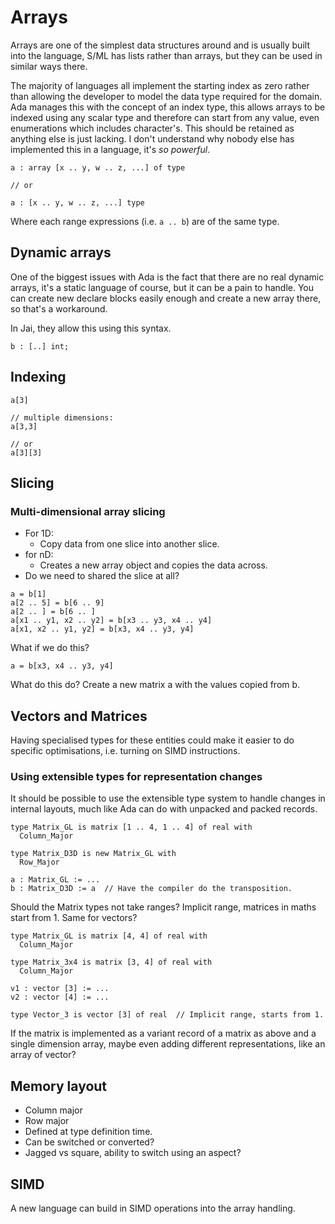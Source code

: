 # Arrays

Arrays are one of the simplest data structures around and is usually built into the language, S/ML has lists rather than arrays, but they can be used in similar ways there.

The majority of languages all implement the starting index as zero rather than allowing the developer to model the data type required for the domain. Ada manages this with the concept of an index type, this allows arrays to be indexed using any scalar type and therefore can start from any value, even enumerations which includes character's. This should be retained as anything else is just lacking. I don't understand why nobody else has implemented this in a language, it's *so powerful*.

```orenda
a : array [x .. y, w .. z, ...] of type

// or

a : [x .. y, w .. z, ...] type
```

Where each range expressions (i.e. ```a .. b```) are of the same type.

## Dynamic arrays

One of the biggest issues with Ada is the fact that there are no real dynamic arrays, it's a static language of course, but it can be a pain to handle. You can create new declare blocks easily enough and create a new array there, so that's a workaround.

In Jai, they allow this using this syntax.

```jai
b : [..] int;
```

## Indexing

```orenda
a[3]

// multiple dimensions:
a[3,3]

// or
a[3][3]
```

## Slicing

### Multi-dimensional array slicing

* For 1D:
  * Copy data from one slice into another slice.
* for nD:
  * Creates a new array object and copies the data across.
* Do we need to shared the slice at all?

```orenda
a = b[1]
a[2 .. 5] = b[6 .. 9]
a[2 .. ] = b[6 .. ]
a[x1 .. y1, x2 .. y2] = b[x3 .. y3, x4 .. y4]
a[x1, x2 .. y1, y2] = b[x3, x4 .. y3, y4]

```

What if we do this?

```orenda
a = b[x3, x4 .. y3, y4]
```

What do this do? Create a new matrix a with the values copied from b.

## Vectors and Matrices

Having specialised types for these entities could make it easier to do specific optimisations, i.e. turning on SIMD instructions.

### Using extensible types for representation changes

It should be possible to use the extensible type system to handle changes in internal layouts, much like Ada can do with unpacked and packed records.

```orenda
type Matrix_GL is matrix [1 .. 4, 1 .. 4] of real with
  Column_Major

type Matrix_D3D is new Matrix_GL with
  Row_Major

a : Matrix_GL := ...
b : Matrix_D3D := a  // Have the compiler do the transposition.
```

Should the Matrix types not take ranges? Implicit range, matrices in maths start from 1. Same for vectors?

```orenda
type Matrix_GL is matrix [4, 4] of real with
  Column_Major

type Matrix_3x4 is matrix [3, 4] of real with
  Column_Major

v1 : vector [3] := ...
v2 : vector [4] := ...

type Vector_3 is vector [3] of real  // Implicit range, starts from 1.
```

If the matrix is implemented as a variant record of a matrix as above and a single dimension array, maybe even adding different representations, like an array of vector?

## Memory layout

* Column major
* Row major
* Defined at type definition time.
* Can be switched or converted?
* Jagged vs square, ability to switch using an aspect?

## SIMD

A new language can build in SIMD operations into the array handling.
